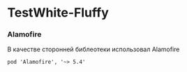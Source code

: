 # TestWhite-Fluffy

### Alamofire
В качестве сторонней библеотеки использовал Alamofire
```
pod 'Alamofire', '~> 5.4'
```
